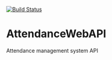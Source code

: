 [![Build Status](https://travis-ci.org/kapantzak/AttendanceWebAPI.svg?branch=master)](https://travis-ci.org/kapantzak/AttendanceWebAPI)

# AttendanceWebAPI
Attendance management system API

